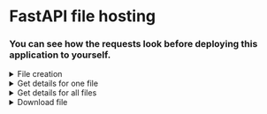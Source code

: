 # FastAPI file hosting

### You can see how the requests look before deploying this application to yourself.
<details> 
<summary>
File creation
</summary>
<br>
<img src="https://user-images.githubusercontent.com/64792903/152472415-dd49aa0b-84f6-42e6-8b83-806c1b089647.png">
</details>

<details> 
<summary>
Get details for one file
</summary>
<br>
<img src="https://user-images.githubusercontent.com/64792903/152472645-c20e9091-7f9d-4831-b429-437cf148d1c3.png">
</details>

<details> 
<summary>
Get details for all files
</summary>
<br>
<img src="https://user-images.githubusercontent.com/64792903/152472692-7de4ba61-c295-4189-98e5-0b0d077f8e71.png">
</details>

<details> 
<summary>
Download file
</summary>
<br>
<img src="https://user-images.githubusercontent.com/64792903/152472866-2e066616-aad8-4a62-b503-a9d3c62c8483.png">
</details>

